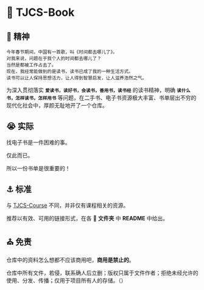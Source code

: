 # :tada: TJCS-Book



## :ship: 精神

```chinese
今年春节期间，中国有一首歌，叫《时间都去哪儿了》。
对我来说，问题在于我个人的时间都去哪儿了？
当然是都被工作占去了。
现在，我经常能做到的是读书，读书已成了我的一种生活方式。
读书可以让人保持思想活力，让人得到智慧启发，让人滋养浩然之气。
```

为深入贯彻落实 **`爱读书，读好书，会读书，善用书，读书经`** 的读书精神，明确 **`读什么书，怎样读书，怎样用书`** 等问题，在二手书、电子书资源极大丰富、书单层出不穷的现代化社会中，厚颜无耻地开了一个仓库。



## :sob: 实际

找电子书是一件困难的事。

仅此而已。

所以一份书单是很重要的！



## :anchor: 标准

与 [TJCS-Course](https://github.com/TJ-CSCCG/TJCS-Course) 不同，并非仅有课程相关的资源。

推荐以有效、可用的链接形式，在各 :open_file_folder: **文件夹** 中 **README** 中给出。



## :church: 免责

仓库中的资料怎么想都不应该商用吧，**商用是禁止的**。

仓库中所有文件，若侵，联系确人后立删；版权只属于文件作者；拒绝未经允许的使用、分发、传播；仅用于项目所有人的存储。（）

